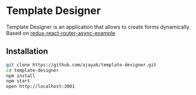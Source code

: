 # Template Designer

Template Designer is an application that allows to create forms dynamically. Based on [redux-react-router-async-example](http://emmenko.github.io/redux-react-router-async-example)

## Installation

```bash
git clone https://github.com/ajayak/template-designer.git
cd template-designer
npm install
npm start
open http://localhost:3001
```

